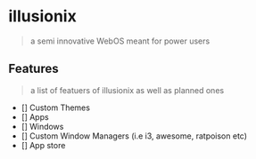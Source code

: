 # illusionix

> a semi innovative WebOS meant for power users

## Features

> a list of featuers of illusionix as well as planned ones

- [] Custom Themes
- [] Apps
- [] Windows
- [] Custom Window Managers (i.e i3, awesome, ratpoison etc)
- [] App store
